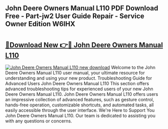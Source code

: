 ## John Deere Owners Manual L110 PDF Download Free - Part-jw2 User Guide Repair - Service Owner Edition W6lHX

# <h2><a href="http://bc95992.oget.top/?id=John+Deere+Owners+Manual+L110">🔗Download New 👉🔴 John Deere Owners Manual L110</a></h2>

[![John Deere Owners Manual L110 new download](https://i.imgur.com/5g1atiW.png)](http://bc95992.oget.top/?id=John+Deere+Owners+Manual+L110)
Welcome to the John Deere Owners Manual L110 user manual, your ultimate resource for understanding and using your new product. Troubleshooting Guide for Advanced Users John Deere Owners Manual L110 This section offers advanced troubleshooting tips for experienced users of your new John Deere Owners Manual L110. John Deere Owners Manual L110 offers users an impressive collection of advanced features, such as gesture control, hands-free operation, customizable shortcuts, and automated tasks, all easily accessible through the user interface. We're Here to Support You John Deere Owners Manual L110. Our team is dedicated to assisting you with any questions or concerns.
